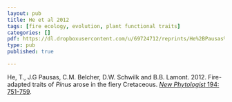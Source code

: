 ```yaml
---
layout: pub
title: He et al 2012
tags: [fire ecology, evolution, plant functional traits]
categories: []
pdf: https://dl.dropboxusercontent.com/u/69724712/reprints/He%2BPausas%2Betal-2012_pinus_fire_evolution.pdf
type: pub
published: true

---
```


He, T., J.G Pausas, C.M. Belcher, D.W. Schwilk and B.B. Lamont. 2012. Fire-adapted traits of *Pinus* arose in the fiery Cretaceous. <a href="http://onlinelibrary.wiley.com/doi/10.1111/j.1469-8137.2012.04079.x/abstract">*New Phytologist* 194: 751-759</a><a>.</a>
